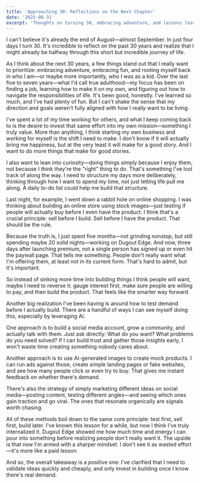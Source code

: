 ```yaml
---
title: 'Approaching 30: Reflections on the Next Chapter'
date: '2025-08-31'
excerpt: 'Thoughts on turning 30, embracing adventure, and lessons learned from building products.'
---
```


I can't believe it's already the end of August—almost September. In just four days I turn 30. It's incredible to reflect on the past 30 years and realize that I might already be halfway through this short but incredible journey of life.

As I think about the next 30 years, a few things stand out that I really want to prioritize: embracing adventure, embracing fun, and rooting myself back in who I am—or maybe more importantly, who I was as a kid. Over the last five to seven years—what I'd call true adulthood—my focus has been on finding a job, learning how to make it on my own, and figuring out how to navigate the responsibilities of life. It's been good, honestly. I've learned so much, and I've had plenty of fun. But I can't shake the sense that my direction and goals weren't fully aligned with how I really want to be living.

I've spent a lot of my time working for others, and what I keep coming back to is the desire to invest that same effort into my own mission—something I truly value. More than anything, I think starting my own business and working for myself is the shift I need to make. I don't know if it will actually bring me happiness, but at the very least it will make for a good story. And I want to do more things that make for good stories.

I also want to lean into curiosity—doing things simply because I enjoy them, not because I think they're the "right" thing to do. That's something I've lost track of along the way. I need to structure my days more deliberately, thinking through how I want to spend my time, not just letting life pull me along. A daily to-do list could help me build that structure.

Last night, for example, I went down a rabbit hole on online shopping. I was thinking about building an online store using stock images—just testing if people will actually buy before I even have the product. I think that's a crucial principle: sell before I build. Sell before I have the product. That should be the rule.

Because the truth is, I just spent five months—not grinding nonstop, but still spending maybe 20 solid nights—working on Dugout Edge. And now, three days after launching premium, not a single person has signed up or even hit the paywall page. That tells me something. People don't really want what I'm offering them, at least not in its current form. That's hard to admit, but it's important.

So instead of sinking more time into building things I think people will want, maybe I need to reverse it: gauge interest first, make sure people are willing to pay, and then build the product. That feels like the smarter way forward.

Another big realization I've been having is around how to test demand before I actually build. There are a handful of ways I can see myself doing this, especially by leveraging AI.

One approach is to build a social media account, grow a community, and actually talk with them. Just ask directly: What do you want? What problems do you need solved? If I can build trust and gather those insights early, I won't waste time creating something nobody cares about.

Another approach is to use AI-generated images to create mock products. I can run ads against those, create simple landing pages or fake websites, and see how many people click or even try to buy. That gives me instant feedback on whether there's demand.

There's also the strategy of simply marketing different ideas on social media—posting content, testing different angles—and seeing which ones gain traction and go viral. The ones that resonate organically are signals worth chasing.

All of these methods boil down to the same core principle: test first, sell first, build later. I've known this lesson for a while, but now I think I've truly internalized it. Dugout Edge showed me how much time and energy I can pour into something before realizing people don't really want it. The upside is that now I'm armed with a sharper mindset. I don't see it as wasted effort—it's more like a paid lesson.

And so, the overall takeaway is a positive one: I've clarified that I need to validate ideas quickly and cheaply, and only invest in building once I know there's real demand.













